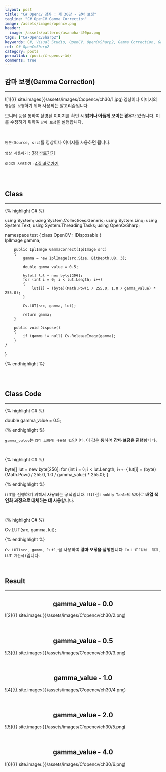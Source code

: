```yaml
---
layout: post
title: "C# OpenCV 강좌 : 제 30강 - 감마 보정"
tagline: "C# OpenCV Gamma Correction"
image: /assets/images/opencv.png
header:
  image: /assets/patterns/asanoha-400px.png
tags: ["C#-OpenCvSharp2"]
keywords: C#, Visual Studio, OpenCV, OpenCvSharp2, Gamma Correction, Gamma
ref: C#-OpenCvSharp2
category: posts
permalink: /posts/C-opencv-30/
comments: true
---
```


## 감마 보정(Gamma Correction) ##
----------

![1]({{ site.images }}/assets/images/C/opencv/ch30/1.jpg)
영상이나 이미지의 `명암을 보정`하기 위해 사용되는 알고리즘입니다.

모니터 등을 통하여 촬영된 이미지를 확인 시 **밝거나 어둡게 보이는 경우**가 있습니다. 이를 수정하기 위하여 `감마 보정`을 실행합니다.

<br>

`원본(Source, src)`를 영상이나 이미지를 사용하면 됩니다.

`영상 사용하기` : [3강 바로가기][3강]

`이미지 사용하기` : [4강 바로가기][4강]

<br>
<br>

## Class ##
----------

{% highlight C# %}

using System;
using System.Collections.Generic;
using System.Linq;
using System.Text;
using System.Threading.Tasks;
using OpenCvSharp;

namespace test
{
    class OpenCV : IDisposable
    {  
        IplImage gamma;
         
        public IplImage GammaCorrect(IplImage src)
        {
            gamma = new IplImage(src.Size, BitDepth.U8, 3);
            
            double gamma_value = 0.5;

            byte[] lut = new byte[256];
            for (int i = 0; i < lut.Length; i++)
            {
                lut[i] = (byte)(Math.Pow(i / 255.0, 1.0 / gamma_value) * 255.0);
            }

            Cv.LUT(src, gamma, lut);

            return gamma;
        }
                   
        public void Dispose()
        {
            if (gamma != null) Cv.ReleaseImage(gamma);
        }
    }
}

{% endhighlight %}

<br>
<br>

## Class Code ##
----------

{% highlight C# %}

double gamma_value = 0.5;

{% endhighlight %}

`gamma_value`는 `감마 보정에 사용될 값`입니다. 이 값을 통하여 **감마 보정을 진행**합니다.

<br>

{% highlight C# %}

byte[] lut = new byte[256];
for (int i = 0; i < lut.Length; i++)
{
    lut[i] = (byte)(Math.Pow(i / 255.0, 1.0 / gamma_value) * 255.0);
}

{% endhighlight %}

`LUT`를 진행하기 위해서 사용되는 공식입니다. LUT란 `LookUp Table`의 약어로 **배열 색인화 과정으로 대체하는 데 사용**합니다.

<br>

{% highlight C# %}

Cv.LUT(src, gamma, lut);

{% endhighlight %}

`Cv.LUT(src, gamma, lut);`을 사용하여 **감마 보정을 실행**합니다. `Cv.LUT(원본, 결과, LUT 계산식)`입니다.

<br>

## Result ##
----------

## <center>gamma_value - 0.0</center> ##
![2]({{ site.images }}/assets/images/C/opencv/ch30/2.png)

<br>

## <center>gamma_value - 0.5</center> ##
![3]({{ site.images }}/assets/images/C/opencv/ch30/3.png)

<br>

## <center>gamma_value - 1.0</center> ##
![4]({{ site.images }}/assets/images/C/opencv/ch30/4.png)

<br>

## <center>gamma_value - 2.0</center> ##
![5]({{ site.images }}/assets/images/C/opencv/ch30/5.png)

<br>

## <center>gamma_value - 4.0</center> ##
![6]({{ site.images }}/assets/images/C/opencv/ch30/6.png)

[3강]: https://076923.github.io/posts/C-opencv-3/
[4강]: https://076923.github.io/posts/C-opencv-4/


